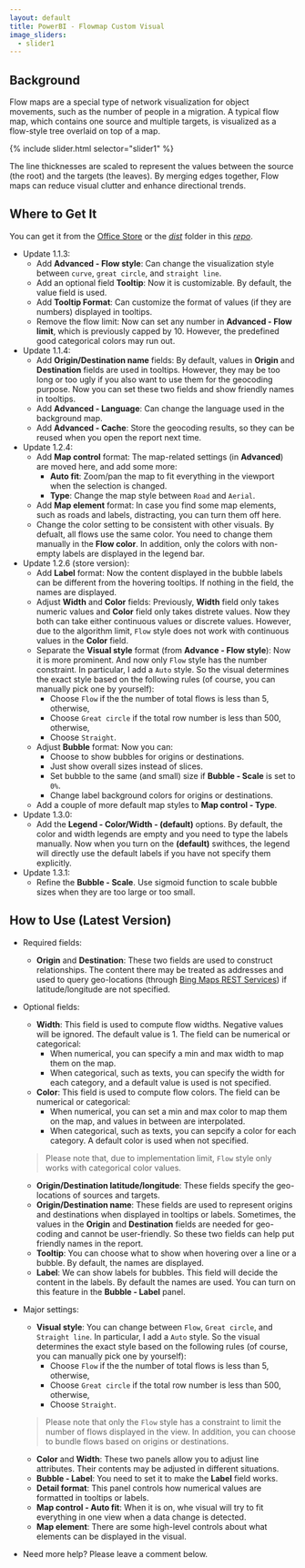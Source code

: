 ```yaml
---
layout: default
title: PowerBI - Flowmap Custom Visual
image_sliders:
  - slider1
---
```


## Background

Flow maps are a special type of network visualization for object movements, such as the number of people in a migration. A typical flow map, which contains one source and multiple targets, is visualized as a flow-style tree overlaid on top of a map.

{% include slider.html selector="slider1" %}

The line thicknesses are scaled to represent the values between the source (the root) and the targets (the leaves). By merging edges together, Flow maps can reduce visual clutter and enhance directional trends.

## Where to Get It

You can get it from the [Office Store](https://store.office.com/en-us/app.aspx?assetid=WA104380901&sourcecorrid=ae7baae3-68e1-488c-b34c-ac1e9f8cc8d7&searchapppos=62&appredirect=false&omkt=en-US&ui=en-US&rs=en-US&ad=US) or the [_dist_](https://github.com/weiweicui/PowerBI-Flowmap/tree/master/dist) folder in this [_repo_](https://github.com/weiweicui/PowerBI-Flowmap/).

* Update 1.1.3:
    * Add **Advanced - Flow style**: Can change the visualization style between `curve`, `great circle`, and `straight line`.
    * Add an optional field **Tooltip**: Now it is customizable. By default, the value field is used.
    * Add **Tooltip Format**: Can customize the format of values (if they are numbers) displayed in tooltips.
    * Remove the flow limit: Now can set any number in **Advanced - Flow limit**, which is previously capped by 10. However, the predefined good categorical colors may run out.
* Update 1.1.4:
    * Add **Origin/Destination name** fields: By default, values in **Origin** and **Destination** fields are used in tooltips. However, they may be too long or too ugly if you also want to use them for the geocoding purpose. Now you can set these two fields and show friendly names in tooltips.
    * Add **Advanced - Language**: Can change the language used in the background map.
    * Add **Advanced - Cache**: Store the geocoding results, so they can be reused when you open the report next time.
* Update 1.2.4:
    * Add **Map control** format: The map-related settings (in **Advanced**) are moved here, and add some more:
        * **Auto fit**: Zoom/pan the map to fit everything in the viewport when the selection is changed.
        * **Type**: Change the map style between `Road` and `Aerial`.
    * Add **Map element** format: In case you find some map elements, such as roads and labels, distracting, you can turn them off here.
    * Change the color setting to be consistent with other visuals. By defualt, all flows use the same color. You need to change them manually in the **Flow color**. In addition, only the colors with non-empty labels are displayed in the legend bar.
* Update 1.2.6 (store version):
    * Add **Label** format: Now the content displayed in the bubble labels can be different from the hovering tooltips. If nothing in the field, the names are displayed.
    * Adjust **Width** and **Color** fields: Previously, **Width** field only takes numeric values and **Color** field only takes distrete values. Now they both can take either continuous values or discrete values. However, due to the algorithm limit, `Flow` style does not work with continuous values in the **Color** field.
    * Separate the **Visual style** format (from **Advance - Flow style**): Now it is more prominent. And now only `Flow` style has the number constraint. In particular, I add a `Auto` style. So the visual determines the exact style based on the following rules (of course, you can manually pick one by yourself):
        * Choose `Flow` if the the number of total flows is less than 5, otherwise,
        * Choose `Great circle` if the total row number is less than 500, otherwise,
        * Choose `Straight`.
    * Adjust **Bubble** format: Now you can:
        * Choose to show bubbles for origins or destinations.
        * Just show overall sizes instead of slices.
        * Set bubble to the same (and small) size if **Bubble - Scale** is set to `0%`.
        * Change label background colors for origins or destinations.
    * Add a couple of more default map styles to **Map control - Type**.
* Update 1.3.0:
    * Add the **Legend - Color/Width - (default)** options. By default, the color and width legends are empty and you need to type the labels manually. Now when you turn on the **(default)** swithces, the legend will directly use the default labels if you have not specify them explicitly.
* Update 1.3.1:
    * Refine the **Bubble - Scale**. Use sigmoid function to scale bubble sizes when they are too large or too small.

## How to Use (Latest Version)
* Required fields:
    * **Origin** and **Destination**: These two fields are used to construct relationships. The content there may be treated as addresses and used to query geo-locations (through [Bing Maps REST Services](https://msdn.microsoft.com/en-us/library/ff701713.aspx)) if latitude/longitude are not specified.

* Optional fields:
    * **Width**: This field is used to compute flow widths. Negative values will be ignored. The default value is 1. The field can be numerical or categorical:
        * When numerical, you can specify a min and max width to map them on the map.
        * When categorical, such as texts, you can specify the width for each category, and a default value is used is not specified.
    * **Color**: This field is used to compute flow colors. The field can be numerical or categorical:
        * When numerical, you can set a min and max color to map them on the map, and values in between are interpolated.
        * When categorical, such as texts, you can sepcify a color for each category. A default color is used when not specified.            
    > Please note that, due to implementation limit, `Flow` style only works with categorical color values.
    * **Origin/Destination latitude/longitude**: These fields specify the geo-locations of sources and targets.
    * **Origin/Destination name**: These fields are used to represent origins and destinations when displayed in tooltips or labels. Sometimes, the values in the **Origin** and **Destination** fields are needed for geo-coding and cannot be user-friendly. So these two fields can help put friendly names in the report.
    * **Tooltip**: You can choose what to show when hovering over a line or a bubble. By default, the names are displayed.
    * **Label**: We can show labels for bubbles. This field will decide the content in the labels. By default the names are used. You can turn on this feature in the **Bubble - Label** panel.

* Major settings:
    * **Visual style**: You can change between `Flow`, `Great circle`, and `Straight line`.
    In particular, I add a `Auto` style. So the visual determines the exact style based on the following rules (of course, you can manually pick one by yourself):
        * Choose `Flow` if the the number of total flows is less than 5, otherwise,
        * Choose `Great circle` if the total row number is less than 500, otherwise,
        * Choose `Straight`.
    > Please note that only the `Flow` style has a constraint to limit the number of flows displayed in the view. In addition, you can choose to bundle flows based on origins or destinations.
    * **Color** and **Width**: These two panels allow you to adjust line attributes. Their contents may be adjusted in different situations.
    * **Bubble - Label**: You need to set it to make the **Label** field works.
    * **Detail format**: This panel controls how numerical values are formatted in tooltips or labels.
    * **Map control - Auto fit**: When it is on, whe visual will try to fit everything in one view when a data change is detected.
    * **Map element**: There are some high-level controls about what elements can be displayed in the visual.




* Need more help? Please leave a comment below.
